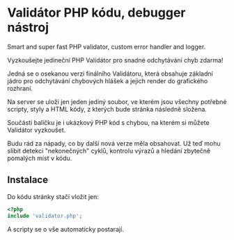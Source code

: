 # Validátor PHP kódu, debugger nástroj
Smart and super fast PHP validator, custom error handler and logger.

Vyzkoušejte jedineční PHP Validátor pro snadné odchytávání chyb zdarma!

Jedná se o osekanou verzi finálního Validátoru, která obsahuje základní jádro pro odchytávání chybových hlášek a jejich render do grafického rozhraní.

Na server se uloží jen jeden jediný soubor, ve kterém jsou všechny potřebné scripty, styly a HTML kódy, z kterých bude stránka následně složena.

Součástí balíčku je i ukázkový PHP kód s chybou, na kterém si můžete Validátor vyzkoušet.

Budu rád za nápady, co by další nová verze měla obsahovat. Už teď mohu slíbit detekci "nekonečných" cyklů, kontrolu výrazů a hledání zbytečně pomalých míst v kódu.

Instalace
---------

Do kódu stránky stačí vložit jen:

```php
<?php
include 'validator.php';
```

A scripty se o vše automaticky postarají.
